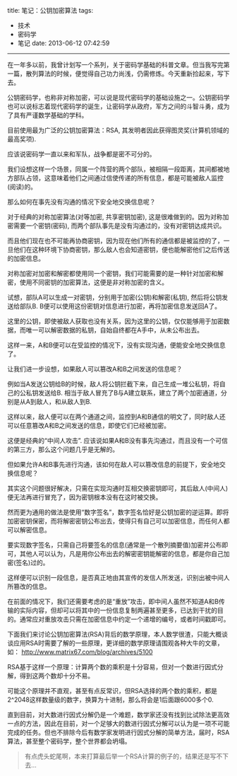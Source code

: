 title: 笔记：公钥加密算法
tags:
  - 技术
  - 密码学
  - 笔记
date: 2013-06-12 07:42:59
---

在一年多以前，我曾计划写一个系列，关于密码学基础的科普文章。但当我写完第一篇，散列算法的时候，便觉得自己功力尚浅，仍需修炼。今天重新捡起来，写下去。

公钥密码学，也称非对称加密，可以说是现代密码学的基础设施之一。公钥密码学也可以说标志着现代密码学的诞生，让密码学从政府，军方之间的斗智斗勇，成为了具有严谨数学基础的学科。

目前使用最为广泛的公钥加密算法：RSA, 其发明者因此获得图灵奖(计算机领域的最高奖项).

应该说密码学一直以来和军队，战争都是密不可分的。

我们设想这样一个场景，同属一个阵营的两个部队，被相隔一段距离，其间都被地方部队占领，这意味着他们之间通过信使传递的所有信息，都是可能被敌人监控(阅读)的。

那么如何在事先没有沟通的情况下安全地交换信息呢？

对于经典的对称加密算法(对等加密, 共享密钥加密), 这是很难做到的。因为对称加密需要一个密钥(密码), 而两个部队事先是没有沟通过的，没有对密钥达成共识。

而且他们现在也不可能再协商密钥，因为现在他们所有的通信都是被监控的了，一旦他们在这种环境下协商密钥，那么敌人也会知道密钥，便也能解密他们之后传送的加密信息。

对称加密对加密和解密都使用同一个密钥，我们可能需要的是一种针对加密和解密，使用不同密钥的加密算法，这便是非对称加密的含义。

试想，部队A可以生成一对密钥，分别用于加密(公钥)和解密(私钥), 然后将公钥发送给部队B. B便可以使用这份密钥对信息进行加密，再将加密信息发送回A了。

这里的公钥，即使被敌人获取也没有关系，因为这里的公钥，仅仅能够用于加密数据，而唯一可以解密数据的私钥，自始自终都在A手中，从未公布出去。

这样一来，A和B便可以在受监控的情况下，没有实现沟通，便能安全地交换信息了。

让我们进一步设想，如果敌人可以篡改A和B之间发送的信息呢？

例如当A发送公钥给B的时候，敌人将公钥拦截下来，自己生成一堆公私钥，将自己的公私钥发送给B. 相当于敌人冒充了B与A建立联系，建立了两个加密通道，分别是从A到敌人，和从敌人到B.

这样以来，敌人便可以在两个通道之间，监控到A和B通信的明文了，同时敌人还可以任意篡改A和B之间发送的信息，即使它们已经被加密。

这便是经典的“中间人攻击”. 应该说如果A和B没有事先沟通过，而且没有一个可信的第三方，那么这个问题几乎是无解的。

但如果允许A和B事先进行沟通，该如何在敌人可以篡改信息的前提下，安全地交换信息呢？

其实这个问题很好解决，只需在实现沟通时互相交换密钥即可，其后敌人(中间人)便无法再进行冒充了，因为密钥根本没有在这时被交换。

然而更为通用的做法是使用“数字签名”，数字签名恰好是公钥加密的逆运算。即将加密密钥保密，而将解密密钥公布出去，使得只有自己可以加密信息，而任何人都可以解密信息。

要实现数字签名，只需自己将要签名的信息(通常是一个散列摘要值)加密并公布即可，其他人可以认为，凡是用你公布出去的解密密钥能解密的信息，都是你自己加密(签名)过的。

这样便可以识别一段信息，是否真正地由其宣传的发信人所发送，识别出被中间人所篡改的信息。

在前面的情况下，我们还需要考虑的是“重放”攻击，即中间人虽然不知道A和B传输的实际内容，但却可以将其中的一份信息复制两遍甚至更多，已达到干扰的目的。通常应对重放攻击只需在加密信息中约定一个递增的编号，或者时间戳即可。

下面我们来讨论公钥加密算法(RSA)背后的数学原理，本人数学很渣，只能大概谈谈应用RSA时需要了解的一些原理，更详细的数学原理请围观各种大牛的文章，如：  http://www.matrix67.com/blog/archives/5100

RSA基于这样一个原理：计算两个数的乘积是十分容易，但对一个数进行因式分解，得到这两个数却十分不易。

可能这个原理并不直观，甚至有点反常识，但RSA选择的两个数的乘积，都是2^2048这样数量级的数字，换算为十进制，那么将会是1后面跟6000多个0.

直到目前，对大数进行因式分解仍是一个难题，数学家还没有找到比试除法更高效一点的方法，因此在目前，对一个足够大的数进行因式分解可以认为是一项不可能完成的任务。但也不排除今后有数学家发明进行因式分解的简单方法，届时，RSA算法，甚至整个密码学，整个世界都会坍塌。

> 有点虎头蛇尾啊，本来打算最后举一个RSA计算的例子的，结果还是写不下去&#8230;